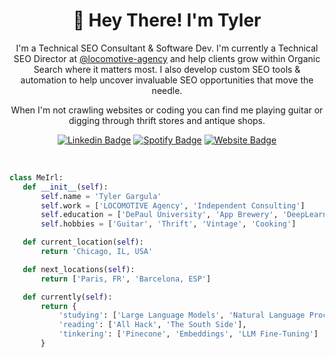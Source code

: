 <h1 align="center">👋 Hey There! I'm Tyler</h1>

<p align="center">
I'm a Technical SEO Consultant & Software Dev. I'm currently a Technical SEO Director at <a href="https://github.com/locomotive-agency">@locomotive-agency</a> and help clients grow within Organic Search where it matters most. I also develop custom SEO tools & automation to help uncover invaluable SEO opportunities that move the needle. 
</p>
<p align="center"> 
When I'm not crawling websites or coding you can find me playing guitar or digging through thrift stores and antique shops. 
</p>

<div align="center">
  
  [![Linkedin Badge](https://img.shields.io/badge/-tylergargula-blue?style=flat-square&logo=Linkedin&logoColor=white&link=https://www.linkedin.com/in/tylergargula/)](https://www.linkedin.com/in/tylergargula/)
  [![Spotify Badge](https://img.shields.io/badge/-@tgargula-03a57a?style=flat-square&label&logo=Spotify&link=https://open.spotify.com/user/tgargula?si=027f4bc2006441e5)](https://open.spotify.com/user/tgargula?si=71da4f09b2cb4b67)
  [![Website Badge](https://img.shields.io/badge/-tylergargula.dev-white?style=flat-square&label&logo=Website&logoColor=white&link=https://tylergargula.dev)](https://tylergargula.dev)
</div>
<br>

 ```python
class MeIrl:
    def __init__(self):
        self.name = 'Tyler Gargula'
        self.work = ['LOCOMOTIVE Agency', 'Independent Consulting']
        self.education = ['DePaul University', 'App Brewery', 'DeepLearning.AI']
        self.hobbies = ['Guitar', 'Thrift', 'Vintage', 'Cooking']

    def current_location(self):
        return 'Chicago, IL, USA'

    def next_locations(self):
        return ['Paris, FR', 'Barcelona, ESP']

    def currently(self):
        return {
            'studying': ['Large Language Models', 'Natural Language Processing', 'Vector Databases'],
            'reading': ['All Hack', 'The South Side'],
            'tinkering': ['Pinecone', 'Embeddings', 'LLM Fine-Tuning']
        }
 ```
 
